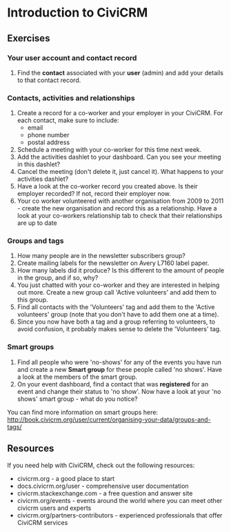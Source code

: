 # Introduction to CiviCRM

## Exercises

### Your user account and contact record

1.  Find the **contact** associated with your **user** (admin) and add your details to that contact record.

### Contacts, activities and relationships

1.  Create a record for a co-worker and your employer in your CiviCRM. For each contact, make sure to include:
    - email
    - phone number
    - postal address
2.  Schedule a meeting with your co-worker for this time next week.
3.  Add the activities dashlet to your dashboard. Can you see your meeting in this dashlet?
4.  Cancel the meeting (don't delete it, just cancel it). What happens to your activities dashlet?
5.  Have a look at the co-worker record you created above. Is their employer recorded? If not, record their employer now.
6.  Your co worker volunteered with another organisation from 2009 to 2011 - create the new organisation and record this as a relationship. Have a look at your co-workers relationship tab to check that their relationships are up to date

### Groups and tags

1.  How many people are in the newsletter subscribers group?
2.  Create mailing labels for the newsletter on Avery L7160 label paper.
3.  How many labels did it produce? Is this different to the amount of people in the group, and if so, why?
4.  You just chatted with your co-worker and they are interested in helping out more. Create a new group call 'Active volunteers' and add them to this group.
5.  Find all contacts with the 'Volunteers' tag and add them to the 'Active volunteers' group (note that you don't have to add them one at a time).
6.  Since you now have both a tag and a group referring to volunteers, to avoid confusion, it probably makes sense to delete the 'Volunteers' tag.

### Smart groups

1.  Find all people who were 'no-shows' for any of the events you have run and create a new **Smart group** for these people called 'no shows'. Have a look at the members of the smart group.
2.  On your event dashboard, find a contact that was **registered** for an event and change their status to 'no show'. Now have a look at your 'no shows' smart group - what do you notice?

You can find more information on smart groups here: <http://book.civicrm.org/user/current/organising-your-data/groups-and-tags/>


## Resources

If you need help with CiviCRM, check out the following resources:

- civicrm.org - a good place to start
- docs.civicrm.org/user - comprehensive user documentation
- civicrm.stackexchange.com - a free question and answer site
- civicrm.org/events - events around the world where you can meet other civicrm users and experts
- civicrm.org/partners-contributors - experienced professionals that offer CiviCRM services
